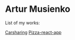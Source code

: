 # Artur Musienko
List of my works:

[Carsharing](https://arsamurai.github.io/Carsharing/)
[Pizza-react-app](https://pizza-react-my-app.herokuapp.com/)
